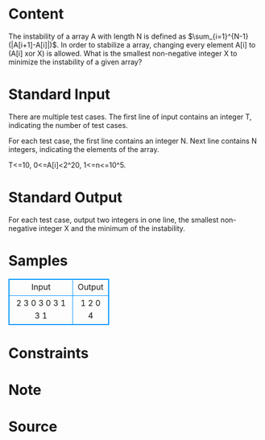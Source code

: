 
# Content

The instability of a array A with length N is defined as $\sum_{i=1}^{N-1}(|A[i+1]-A[i]|)$. In order to stabilize a array, changing every element A[i] to (A[i] xor X) is allowed. What is the smallest non-negative integer X to minimize the instability of a given array?

# Standard Input

There are multiple test cases. The first line of input contains an integer T, indicating the number of test cases. 

For each test case, the first line contains an integer N. Next line contains N integers, indicating the elements of the array. 

T<=10, 0<=A[i]<2^20, 1<=n<=10^5.

# Standard Output

For each test case, output two integers in one line, the smallest non-negative integer X and the minimum of the instability.

# Samples

<style>
        table,table tr th, table tr td { border:1px solid #0094ff; }
        table { width: 200px; min-height: 25px; line-height: 25px; text-align: center; border-collapse: collapse;}   
    </style>
<table>
	<tr>
		<td>Input</td>
		<td>Output</td>
	</tr>
<tr><td>2
3
0 3 0
3
1 3 1
</td><td>1 2
0 4
</td></tr></table>


# Constraints



# Note



# Source


